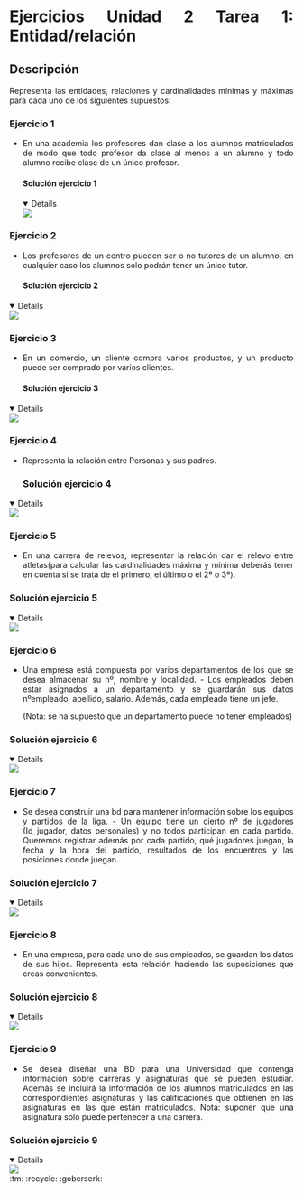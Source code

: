 <div align="justify">

# Ejercicios Unidad 2 Tarea 1: Entidad/relación

## Descripción

Representa las entidades, relaciones y cardinalidades mínimas y máximas para cada uno de los siguientes supuestos:

### Ejercicio 1

- En una academia los profesores dan clase a los alumnos matriculados de modo que todo profesor da clase al menos a un alumno y todo alumno recibe clase de un único profesor.

  #### Solución ejercicio 1

  <details open>
  <img src="imágenes/ejercicio1.drawio.png">
  </details>

### Ejercicio 2

- Los profesores de un centro pueden ser o no tutores de un alumno, en cualquier caso los alumnos solo podrán tener un único tutor.

  #### Solución ejercicio 2

<details open>
  <img src="imágenes/ejercicio2.drawio.png">
  
  </details>

### Ejercicio 3

- En un comercio, un cliente compra varios productos, y un producto puede ser comprado por varios clientes.
  
  #### Solución ejercicio 3

<details open>
  <img src="imágenes/ejercicio3.drawio.png">
  
  </details>

### Ejercicio 4

- Representa la relación entre Personas y sus padres.

  ### Solución ejercicio 4

<details open>
  <img src="imágenes/ejercicio4.drawio.png">
  </details>

### Ejercicio 5

- En una carrera de relevos, representar la relación dar el relevo entre atletas(para calcular las cardinalidades máxima y mínima deberás tener en cuenta si se trata de el primero, el último o el 2º o 3º).

### Solución ejercicio 5

<details open>
 <img src="imágenes/ejercicio5.drawio.png">
 </details>
  
### Ejercicio 6

- Una empresa está compuesta por varios departamentos de los que se desea almacenar su nº, nombre y localidad. - Los empleados deben estar asignados a un departamento y se guardarán sus datos nºempleado, apellido, salario. Además, cada empleado tiene un jefe.

  (Nota: se ha supuesto que un departamento puede no tener empleados)

### Solución ejercicio 6

<details open>
 <img src="imágenes/ejercicio6.drawio.png">
 </details>

### Ejercicio 7

- Se desea construir una bd para mantener información sobre los equipos y partidos de la liga. - Un equipo tiene un cierto nº de jugadores (Id_jugador, datos personales) y no todos participan en cada partido. Queremos registrar además por cada partido, qué jugadores juegan, la fecha y la hora del partido, resultados de los encuentros y las posiciones donde juegan.

### Solución ejercicio 7

<details open>
<img src="imágenes/ejercicio7.drawio.png">
</details>
  
### Ejercicio 8

- En una empresa, para cada uno de sus empleados, se guardan los datos de sus hijos. Representa esta relación haciendo las suposiciones que creas convenientes.

### Solución ejercicio 8

<details open>
<img src="imágenes/ejercicio8.drawio.png">
</details>

### Ejercicio 9

- Se desea diseñar una BD para una Universidad que contenga información sobre carreras y asignaturas que se pueden estudiar. Además se incluirá la información de los alumnos matriculados en las correspondientes asignaturas y las calificaciones que obtienen en las asignaturas en las que están matriculados. Nota: suponer que una asignatura solo puede pertenecer a una carrera.

### Solución ejercicio 9

<details open>
<img src="imágenes/ejercicio9.drawio.png">
</details>
  :tm: :recycle: :goberserk:
 </div>
